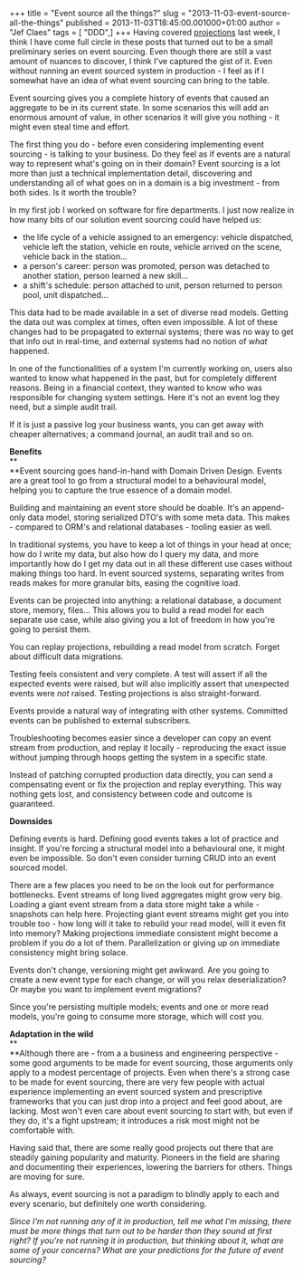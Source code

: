 +++
title = "Event source all the things?"
slug = "2013-11-03-event-source-all-the-things"
published = 2013-11-03T18:45:00.001000+01:00
author = "Jef Claes"
tags = [ "DDD",]
+++
Having covered
[projections](http://www.jefclaes.be/2013/10/event-projections.html)
last week, I think I have come full circle in these posts that turned
out to be a small preliminary series on event sourcing. Even though
there are still a vast amount of nuances to discover, I think I've
captured the gist of it. Even without running an event sourced system in
production - I feel as if I somewhat have an idea of what event sourcing
can bring to the table.  
  
Event sourcing gives you a complete history of events that caused an
aggregate to be in its current state. In some scenarios this will add an
enormous amount of value, in other scenarios it will give you nothing -
it might even steal time and effort.  
  
The first thing you do - before even considering implementing event
sourcing - is talking to your business. Do they feel as if events are a
natural way to represent what's going on in their domain? Event sourcing
is a lot more than just a technical implementation detail, discovering
and understanding all of what goes on in a domain is a big investment -
from both sides. Is it worth the trouble?  
  
In my first job I worked on software for fire departments. I just now
realize in how many bits of our solution event sourcing could have
helped us:  

-   the life cycle of a vehicle assigned to an emergency: vehicle
    dispatched, vehicle left the station, vehicle en route, vehicle
    arrived on the scene, vehicle back in the station...
-   a person's career: person was promoted, person was detached to
    another station, person learned a new skill...
-   a shift's schedule: person attached to unit, person returned to
    person pool, unit dispatched...

This data had to be made available in a set of diverse read models.
Getting the data out was complex at times, often even impossible. A lot
of these changes had to be propagated to external systems; there was no
way to get that info out in real-time, and external systems had no
notion of *what* happened.  
  
In one of the functionalities of a system I'm currently working on,
users also wanted to know what happened in the past, but for completely
different reasons. Being in a financial context, they wanted to know who
was responsible for changing system settings. Here it's not an event log
they need, but a simple audit trail.  
  
If it is just a passive log your business wants, you can get away with
cheaper alternatives; a command journal, an audit trail and so on.  
  
**Benefits**  
**  
**Event sourcing goes hand-in-hand with Domain Driven Design. Events are
a great tool to go from a structural model to a behavioural model,
helping you to capture the true essence of a domain model.  
  
Building and maintaining an event store should be doable. It's an
append-only data model, storing serialized DTO's with some meta data.
This makes - compared to ORM's and relational databases - tooling easier
as well.  
  
In traditional systems, you have to keep a lot of things in your head at
once; how do I write my data, but also how do I query my data, and more
importantly how do I get my data out in all these different use cases
without making things too hard. In event sourced systems, separating
writes from reads makes for more granular bits, easing the cognitive
load.  
  
Events can be projected into anything: a relational database, a document
store, memory, files... This allows you to build a read model for each
separate use case, while also giving you a lot of freedom in how you're
going to persist them.  
  
You can replay projections, rebuilding a read model from scratch. Forget
about difficult data migrations.  
  
Testing feels consistent and very complete. A test will assert if all
the expected events were raised, but will also implicitly assert that
unexpected events were *not* raised. Testing projections is also
straight-forward.  
  
Events provide a natural way of integrating with other systems.
Committed events can be published to external subscribers.  
  
Troubleshooting becomes easier since a developer can copy an event
stream from production, and replay it locally - reproducing the exact
issue without jumping through hoops getting the system in a specific
state.  
  
Instead of patching corrupted production data directly, you can send a
compensating event or fix the projection and replay everything. This way
nothing gets lost, and consistency between code and outcome is
guaranteed.  
  
**Downsides**  
  
Defining events is hard. Defining good events takes a lot of practice
and insight. If you're forcing a structural model into a behavioural
one, it might even be impossible. So don't even consider turning CRUD
into an event sourced model.  
  
There are a few places you need to be on the look out for performance
bottlenecks. Event streams of long lived aggregates might grow very big.
Loading a giant event stream from a data store might take a while -
snapshots can help here. Projecting giant event streams might get you
into trouble too - how long will it take to rebuild your read model,
will it even fit into memory? Making projections immediate consistent
might become a problem if you do a lot of them. Parallelization or
giving up on immediate consistency might bring solace.  
  
Events don't change, versioning might get awkward. Are you going to
create a new event type for each change, or will you relax
deserialization? Or maybe you want to implement event migrations?  
  
Since you're persisting multiple models; events and one or more read
models, you're going to consume more storage, which will cost you.  
  
**Adaptation in the wild**  
**  
**Although there are - from a a business and engineering perspective -
some good arguments to be made for event sourcing, those arguments only
apply to a modest percentage of projects. Even when there's a strong
case to be made for event sourcing, there are very few people with
actual experience implementing an event sourced system and prescriptive
frameworks that you can just drop into a project and feel good about,
are lacking. Most won't even care about event sourcing to start with,
but even if they do, it's a fight upstream; it introduces a risk most
might not be comfortable with.  
  
Having said that, there are some really good projects out there that are
steadily gaining popularity and maturity. Pioneers in the field are
sharing and documenting their experiences, lowering the barriers for
others. Things are moving for sure.  
  
As always, event sourcing is not a paradigm to blindly apply to each and
every scenario, but definitely one worth considering.  
  
*Since I'm not running any of it in production, tell me what I'm
missing, there must be more things that turn out to be harder than they
sound at first right? If you're not running it in production, but
thinking about it, what are some of your concerns? What are your
predictions for the future of event sourcing?*
